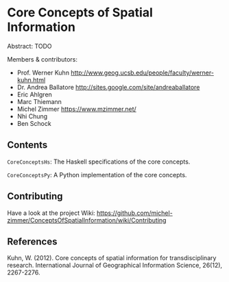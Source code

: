 Core Concepts of Spatial Information
=============================================

Abstract: TODO

Members & contributors:

* Prof. Werner Kuhn  <http://www.geog.ucsb.edu/people/faculty/werner-kuhn.html>
* Dr. Andrea Ballatore  <http://sites.google.com/site/andreaballatore>
* Eric Ahlgren
* Marc Thiemann
* Michel Zimmer <https://www.mzimmer.net/>
* Nhi Chung
* Ben Schock

Contents
----------------------

`CoreConceptsHs`: The Haskell specifications of the core concepts.

`CoreConceptsPy`: A Python implementation of the core concepts.

Contributing
----------------------
Have a look at the project Wiki: https://github.com/michel-zimmer/ConceptsOfSpatialInformation/wiki/Contributing


References
----------------------

Kuhn, W. (2012). Core concepts of spatial information for transdisciplinary research. International Journal of Geographical Information Science, 26(12), 2267-2276.
